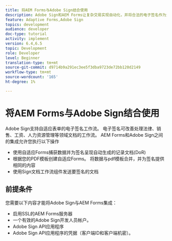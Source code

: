 ```yaml
---
title: 将AEM Forms与Adobe Sign结合使用
description: Adobe Sign和AEM Forms让复杂交易实现自动化，并将合法的电子签名作为无缝数字体验的一部分。
feature: Adaptive Forms,Adobe Sign
topics: development
audience: developer
doc-type: tutorial
activity: implement
version: 6.4,6.5
topic: Development
role: Developer
level: Beginner
translation-type: tm+mt
source-git-commit: d9714b9a291ec3ee5f3dba9723de72bb120d2149
workflow-type: tm+mt
source-wordcount: '165'
ht-degree: 1%

---
```


# 将AEM Forms与Adobe Sign结合使用

Adobe Sign支持自适应表单的电子签名工作流。 电子签名可改善处理法律、销售、工资、人力资源管理等领域文档的工作流。
AEM Forms和Adobe Sign之间的集成允许您执行以下操作

* 使用自适应Forms捕获数据并为签名呈现自动生成的记录文档(DoR)
* 根据您的PDF模板创建自适应Forms。 将数据与pdf模板合并，并为签名提供相同的内容
* 使用Sign文档工作流组件发送要签名的文档

## 前提条件

您需要以下内容才能将Adobe Sign与AEM Forms集成：

* 启用SSL的AEM Forms服务器
* 一个有效的Adobe Sign开发人员帐户。
* Adobe Sign API应用程序
* Adobe Sign API应用程序的凭据（客户端ID和客户端机密）。

